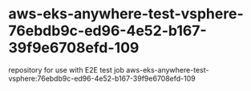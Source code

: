 # aws-eks-anywhere-test-vsphere-76ebdb9c-ed96-4e52-b167-39f9e6708efd-109
repository for use with E2E test job aws-eks-anywhere-test-vsphere:76ebdb9c-ed96-4e52-b167-39f9e6708efd-109
